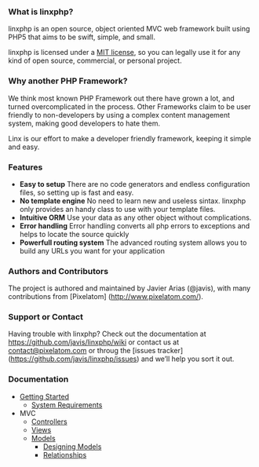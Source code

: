 ### What is linxphp?
linxphp is an open source, object oriented MVC web framework built using PHP5 that aims to be swift, simple, and small.

linxphp is licensed under a [MIT license](http://www.opensource.org/licenses/mit-license.php), so you can legally use it for any kind of open source, commercial, or personal project.

### Why another PHP Framework?
We think most known PHP Framework out there have grown a lot, and turned overcomplicated in the process. Other Frameworks claim to be user friendly to non-developers by using a complex content management system, making good developers to hate them.

Linx is our effort to make a developer friendly framework, keeping it simple and easy.

### Features
* **Easy to setup**
   There are no code generators and endless configuration files, so setting up is fast and easy.
* **No template engine**
   No need to learn new and useless sintax. linxphp only provides an handy class to use with your template files. 
* **Intuitive ORM** 
   Use your data as any other object without complications.
* **Error handling**
   Error handling converts all php errors to exceptions and helps to locate the source quickly
* **Powerfull routing system**
   The advanced routing system allows you to build any URLs you want for your application

### Authors and Contributors
The project is authored and maintained by Javier Arias (@javis), with many contributions from [Pixelatom] (http://www.pixelatom.com/).

### Support or Contact
Having trouble with linxphp? Check out the documentation at https://github.com/javis/linxphp/wiki or contact us at contact@pixelatom.com or throug the [issues tracker] (https://github.com/javis/linxphp/issues) and we’ll help you sort it out.

### Documentation

* [Getting Started](https://github.com/javis/linxphp/wiki/Getting-Started)
    * [System Requirements](https://github.com/javis/linxphp/wiki/System-Requirements)
* MVC
    * [Controllers](https://github.com/javis/linxphp/wiki/Controllers)
    * [Views](https://github.com/javis/linxphp/wiki/Views)
    * [Models](https://github.com/javis/linxphp/wiki/Models)
        - [Designing Models](https://github.com/javis/linxphp/wiki/Designing-Models)
        - [Relationships](https://github.com/javis/linxphp/wiki/Relationships)
